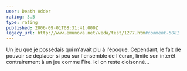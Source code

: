 ```yaml
---
user: Death Adder
rating: 3.5
type: rating
published: 2006-09-01T08:31:41.000Z
legacy_url: http://www.emunova.net/veda/test/1277.htm#comment-6081
---
```

Un jeu que je possédais qui m'avait plu à l'époque. Cependant, le fait de pouvoir se déplacer si peu sur l'ensemble de l'écran, limite son interêt contrairement à un jeu comme Fire. Ici on reste cloisonné...